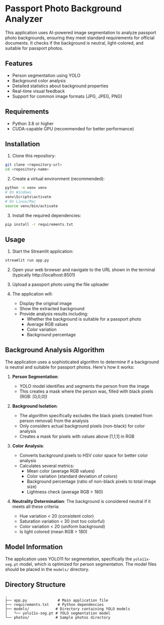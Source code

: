 # Passport Photo Background Analyzer

This application uses AI-powered image segmentation to analyze passport photo backgrounds, ensuring they meet standard requirements for official documents. It checks if the background is neutral, light-colored, and suitable for passport photos.

## Features

- Person segmentation using YOLO
- Background color analysis
- Detailed statistics about background properties
- Real-time visual feedback
- Support for common image formats (JPG, JPEG, PNG)

## Requirements

- Python 3.8 or higher
- CUDA-capable GPU (recommended for better performance)

## Installation

1. Clone this repository:
```bash
git clone <repository-url>
cd <repository-name>
```

2. Create a virtual environment (recommended):
```bash
python -m venv venv
# On Windows
venv\Scripts\activate
# On Linux/Mac
source venv/bin/activate
```

3. Install the required dependencies:
```bash
pip install -r requirements.txt
```

## Usage

1. Start the Streamlit application:
```bash
streamlit run app.py
```

2. Open your web browser and navigate to the URL shown in the terminal (typically http://localhost:8501)

3. Upload a passport photo using the file uploader

4. The application will:
   - Display the original image
   - Show the extracted background
   - Provide analysis results including:
     - Whether the background is suitable for a passport photo
     - Average RGB values
     - Color variation
     - Background percentage

## Background Analysis Algorithm

The application uses a sophisticated algorithm to determine if a background is neutral and suitable for passport photos. Here's how it works:

1. **Person Segmentation**:
   - YOLO model identifies and segments the person from the image
   - This creates a mask where the person was, filled with black pixels (RGB: [0,0,0])

2. **Background Isolation**:
   - The algorithm specifically excludes the black pixels (created from person removal) from the analysis
   - Only considers actual background pixels (non-black) for color analysis
   - Creates a mask for pixels with values above [1,1,1] in RGB

3. **Color Analysis**:
   - Converts background pixels to HSV color space for better color analysis
   - Calculates several metrics:
     - Mean color (average RGB values)
     - Color variation (standard deviation of colors)
     - Background percentage (ratio of non-black pixels to total image size)
     - Lightness check (average RGB > 180)

4. **Neutrality Determination**:
   The background is considered neutral if it meets all these criteria:
   - Hue variation < 20 (consistent color)
   - Saturation variation < 30 (not too colorful)
   - Color variation < 20 (uniform background)
   - Is light colored (mean RGB > 180)

## Model Information

The application uses YOLO11 for segmentation, specifically the `yolo11x-seg.pt` model, which is optimized for person segmentation. The model files should be placed in the `models/` directory.

## Directory Structure

```
.
├── app.py              # Main application file
├── requirements.txt    # Python dependencies
├── models/            # Directory containing YOLO models
│   └── yolo11x-seg.pt # YOLO segmentation model
└── photos/            # Sample photos directory
